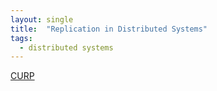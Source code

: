 ```yaml
---
layout: single
title:  "Replication in Distributed Systems"
tags:
  - distributed systems
---
```


[CURP](https://www.usenix.org/system/files/nsdi19-park.pdf)

